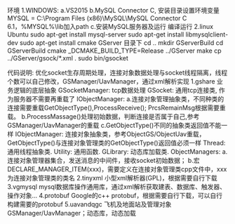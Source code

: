 环境
1.WINDOWS:
  a.VS2015
  b.MySQL Connector C, 安装目录设置环境变量MYSQL = C:\Program Files (x86)\MySQL\MySQL Connector C 6.1，%MYSQL%\lib加入path
  c.安装MySQL服务器及运行
  编译运行
2.linux Ubuntu
  sudo apt-get install mysql-server
  sudo apt-get install libmysqlclient-dev
  sudo apt-get install cmake
  GServer 目录下
  cd ..
  mkdir GServerBuild
  cd GServerBuild
  cmake _DCMAKE_BUILD_TYPE=Release ../GServer
  make 
  cp ../GServer/gsock/*.xml .
  sudo bin/gsocket
  
  代码说明: 优化socket生存周期处理，连接对象数据处理与socket线程隔离，线程个数可以自己修改，GSManager/UavManager，通过xml解析实现
  1.gshare 业务逻辑的底层抽象
    GSocketManager: tcp数据处理
    GSocket: 通用tcp连接类, 作为服务器不需要再重载了
    IObjectManager: a.连接对象管理抽象类，不同种类的连接需要重载GetObjectType(),ProcessReceive(); PrcsRemainMsg根据需要重载。
        b.ProcessMassage()处理初始数据，判断连接是否属于自己,参考GSManager/UavManager的重载
        c.GetObjectType()不同的抽象类返回值不能一样
    IObjectManager: 连接对象抽象类，参考ObjectGS/ObjectUav重载，GetObjectType()与连接对象管理类的GetObjectType()返回值必须一样
    Thread: 通用线程抽象类.
    Utility: 通用函数.
    GLibrary: 动态库加载类.
	ObjectManagers: a.连接对象管理器集合，发送消息的中间件，接收socket初始数据；
	    b.宏DECLARE_MANAGER_ITEM(xxx)，需要定义在连接对象管理类cpp文件中，xxx为连接对象管理类的类名
  2.tinyxml 小型xml解析器(GPL)，根据需要自行下载
  3.vgmysql mysql数据库操作通用库，通过xml解析获取建表、数据库、触发器、操作对象...
  4.protobuf Google的c++ protobuf，根据需要自行下载，可以自行构建需要的protobuf
  5.uavandqgc 飞机及地面站及管理对象GSManager/UavManager；动态库，动态加载
